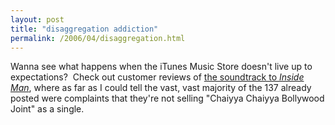```yaml
---
layout: post
title: "disaggregation addiction"
permalink: /2006/04/disaggregation.html
---
```


Wanna see what happens when the iTunes Music Store doesn't live up to expectations?  Check out customer reviews of [the soundtrack to _Inside Man_](http://phobos.apple.com/WebObjects/MZStore.woa/wa/viewAlbum?id=129198207&s=143441), where as far as I could tell the vast, vast majority of the 137 already posted were complaints that they're not selling "Chaiyya Chaiyya Bollywood Joint" as a single.